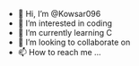 - 👋 Hi, I’m @Kowsar096
- 👀 I’m interested in coding
- 🌱 I’m currently learning C
- 💞️ I’m looking to collaborate on 
- 📫 How to reach me ...

<!---
Kowsar096/Kowsar096 is a ✨ special ✨ repository because its `README.md` (this file) appears on your GitHub profile.
You can click the Preview link to take a look at your changes.
--->
